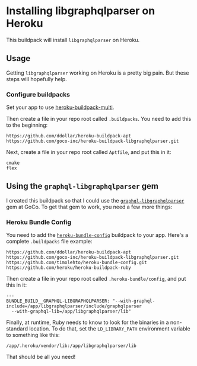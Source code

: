# Installing libgraphqlparser on Heroku
This buildpack will install `libgraphqlparser` on Heroku.

## Usage
Getting `libgraphqlparser` working on Heroku is a pretty big pain. But these steps will hopefully help.


### Configure buildpacks
Set your app to use [heroku-buildpack-multi](https://github.com/ddollar/heroku-buildpack-multi).

Then create a file in your repo root called `.buildpacks`. You need to add this to the beginning:
```
https://github.com/ddollar/heroku-buildpack-apt
https://github.com/goco-inc/heroku-buildpack-libgraphqlparser.git
```

Next, create a file in your repo root called `Aptfile`, and put this in it:
```
cmake
flex
```

## Using the `graphql-libgraphqlparser` gem
I created this buildpack so that I could use the [`graphql-libgraphqlparser`](https://github.com/rmosolgo/graphql-libgraphqlparser-ruby) gem at GoCo. To get that gem to work, you need a few more things:

### Heroku Bundle Config
You need to add the [`heroku-bundle-config`](https://github.com/timolehto/heroku-bundle-config) buildpack to your app. Here's a complete `.buildpacks` file example:
```
https://github.com/ddollar/heroku-buildpack-apt
https://github.com/goco-inc/heroku-buildpack-libgraphqlparser.git
https://github.com/timolehto/heroku-bundle-config.git
https://github.com/heroku/heroku-buildpack-ruby
```

Then create a file in your repo root called `.heroku-bundle/config`, and put this in it:
```
---
BUNDLE_BUILD__GRAPHQL-LIBGRAPHQLPARSER: "--with-graphql-include=/app/libgraphqlparser/include/graphqlparser
  --with-graphql-lib=/app/libgraphqlparser/lib"
```

Finally, at runtime, Ruby needs to know to look for the binaries in a non-standard location. To do that, set the `LD_LIBRARY_PATH` environment variable to something like this:
```
/app/.heroku/vendor/lib:/app/libgraphqlparser/lib
```

That should be all you need!
